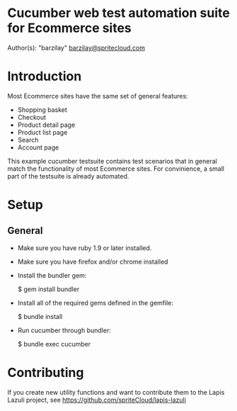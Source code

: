 # Cucumber web test automation suite for Ecommerce sites

Author(s): "barzilay" <barzilay@spritecloud.com>

# Introduction

Most Ecommerce sites have the same set of general features:
- Shopping basket
- Checkout
- Product detail page
- Product list page
- Search
- Account page

This example cucumber testsuite contains test scenarios that in general match the functionality of most Ecommerce sites.
For convinience, a small part of the testsuite is already automated.

# Setup

## General

- Make sure you have ruby 1.9 or later installed.
- Make sure you have firefox and/or chrome installed
- Install the bundler gem:

    $ gem install bundler

- Install all of the required gems defined in the gemfile:

    $ bundle install

- Run cucumber through bundler:

    $ bundle exec cucumber

# Contributing

If you create new utility functions and want to contribute them to the Lapis
Lazuli project, see https://github.com/spriteCloud/lapis-lazuli
